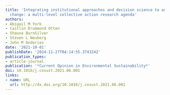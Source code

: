 ```yaml
---
title: 'Integrating institutional approaches and decision science to address climate
  change: a multi-level collective action research agenda'
authors:
- Abigail M York
- Caitlin Drummond Otten
- Shauna BurnSilver
- Steven L Neuberg
- John M Anderies
date: '2021-10-01'
publishDate: '2024-11-27T04:14:55.374324Z'
publication_types:
- article-journal
publication: '*Current Opinion in Environmental Sustainability*'
doi: 10.1016/j.cosust.2021.06.001
links:
- name: URL
  url: http://dx.doi.org/10.1016/j.cosust.2021.06.001
---
```

